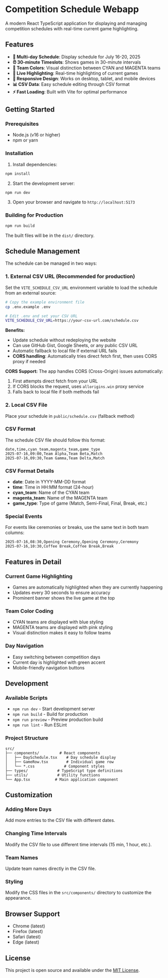 # Competition Schedule Webapp

A modern React TypeScript application for displaying and managing competition schedules with real-time current game highlighting.

## Features

- **📅 Multi-day Schedule**: Display schedule for July 16-20, 2025
- **⏰ 30-minute Timeslots**: Shows games in 30-minute intervals
- **🎨 Team Colors**: Visual distinction between CYAN and MAGENTA teams
- **🔴 Live Highlighting**: Real-time highlighting of current games
- **📱 Responsive Design**: Works on desktop, tablet, and mobile devices
- **📊 CSV Data**: Easy schedule editing through CSV format
- **⚡ Fast Loading**: Built with Vite for optimal performance

## Getting Started

### Prerequisites

- Node.js (v16 or higher)
- npm or yarn

### Installation

1. Install dependencies:
```bash
npm install
```

2. Start the development server:
```bash
npm run dev
```

3. Open your browser and navigate to `http://localhost:5173`

### Building for Production

```bash
npm run build
```

The built files will be in the `dist/` directory.

## Schedule Management

The schedule can be managed in two ways:

### 1. External CSV URL (Recommended for production)
Set the `VITE_SCHEDULE_CSV_URL` environment variable to load the schedule from an external source:

```bash
# Copy the example environment file
cp .env.example .env

# Edit .env and set your CSV URL
VITE_SCHEDULE_CSV_URL=https://your-csv-url.com/schedule.csv
```

**Benefits:**
- Update schedule without redeploying the website
- Can use GitHub Gist, Google Sheets, or any public CSV URL
- Automatic fallback to local file if external URL fails
- **CORS handling**: Automatically tries direct fetch first, then uses CORS proxy if needed

**CORS Support:**
The app handles CORS (Cross-Origin) issues automatically:
1. First attempts direct fetch from your URL
2. If CORS blocks the request, uses `allorigins.win` proxy service
3. Falls back to local file if both methods fail

### 2. Local CSV File
Place your schedule in `public/schedule.csv` (fallback method)

### CSV Format

The schedule CSV file should follow this format:

```csv
date,time,cyan_team,magenta_team,game_type
2025-07-16,09:00,Team Alpha,Team Beta,Match
2025-07-16,09:30,Team Gamma,Team Delta,Match
```

### CSV Format Details

- **date**: Date in YYYY-MM-DD format
- **time**: Time in HH:MM format (24-hour)
- **cyan_team**: Name of the CYAN team
- **magenta_team**: Name of the MAGENTA team
- **game_type**: Type of game (Match, Semi-Final, Final, Break, etc.)

### Special Events
For events like ceremonies or breaks, use the same text in both team columns:
```csv
2025-07-16,08:30,Opening Ceremony,Opening Ceremony,Ceremony
2025-07-16,10:30,Coffee Break,Coffee Break,Break
```

## Features in Detail

### Current Game Highlighting
- Games are automatically highlighted when they are currently happening
- Updates every 30 seconds to ensure accuracy
- Prominent banner shows the live game at the top

### Team Color Coding
- CYAN teams are displayed with blue styling
- MAGENTA teams are displayed with pink styling
- Visual distinction makes it easy to follow teams

### Day Navigation
- Easy switching between competition days
- Current day is highlighted with green accent
- Mobile-friendly navigation buttons

## Development

### Available Scripts

- `npm run dev` - Start development server
- `npm run build` - Build for production
- `npm run preview` - Preview production build
- `npm run lint` - Run ESLint

### Project Structure

```
src/
├── components/         # React components
│   ├── DaySchedule.tsx    # Day schedule display
│   ├── GameRow.tsx        # Individual game row
│   └── *.css             # Component styles
├── types/             # TypeScript type definitions
├── utils/             # Utility functions
└── App.tsx           # Main application component
```

## Customization

### Adding More Days
Add more entries to the CSV file with different dates.

### Changing Time Intervals
Modify the CSV file to use different time intervals (15 min, 1 hour, etc.).

### Team Names
Update team names directly in the CSV file.

### Styling
Modify the CSS files in the `src/components/` directory to customize the appearance.

## Browser Support

- Chrome (latest)
- Firefox (latest)
- Safari (latest)
- Edge (latest)

## License

This project is open source and available under the [MIT License](LICENSE).
